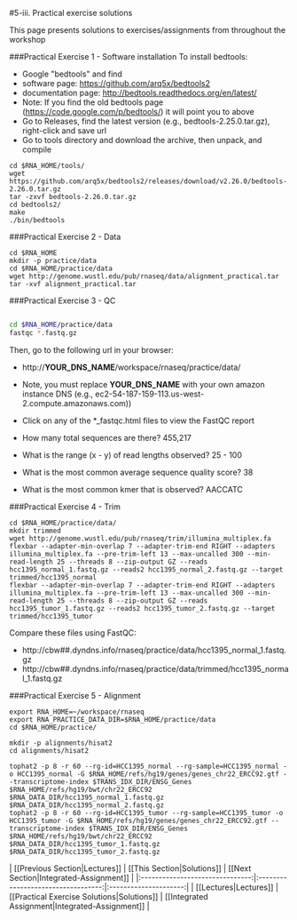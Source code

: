 #5-iii. Practical exercise solutions

This page presents solutions to exercises/assignments from throughout the workshop

###Practical Exercise 1 - Software installation
To install bedtools:
* Google "bedtools" and find 
 * software page: https://github.com/arq5x/bedtools2
 * documentation page: http://bedtools.readthedocs.org/en/latest/
 * Note: If you find the old bedtools page (https://code.google.com/p/bedtools/) it will point you to above
* Go to Releases, find the latest version (e.g., bedtools-2.25.0.tar.gz), right-click and save url
* Go to tools directory and download the archive, then unpack, and compile
```
cd $RNA_HOME/tools/
wget https://github.com/arq5x/bedtools2/releases/download/v2.26.0/bedtools-2.26.0.tar.gz
tar -zxvf bedtools-2.26.0.tar.gz
cd bedtools2/
make
./bin/bedtools
```

###Practical Exercise 2 - Data

```
cd $RNA_HOME
mkdir -p practice/data
cd $RNA_HOME/practice/data
wget http://genome.wustl.edu/pub/rnaseq/data/alignment_practical.tar
tar -xvf alignment_practical.tar
```

###Practical Exercise 3 - QC

```bash

cd $RNA_HOME/practice/data
fastqc *.fastq.gz

```

Then, go to the following url in your browser:
* http://__YOUR_DNS_NAME__/workspace/rnaseq/practice/data/
* Note, you must replace __YOUR_DNS_NAME__ with your own amazon instance DNS (e.g., ec2-54-187-159-113.us-west-2.compute.amazonaws.com))
* Click on any of the *_fastqc.html files to view the FastQC report

* How many total sequences are there? 455,217
* What is the range (x - y) of read lengths observed? 25 - 100
* What is the most common average sequence quality score? 38
* What is the most common kmer that is observed? AACCATC


###Practical Exercise 4 - Trim

```
cd $RNA_HOME/practice/data/
mkdir trimmed
wget http://genome.wustl.edu/pub/rnaseq/trim/illumina_multiplex.fa
flexbar --adapter-min-overlap 7 --adapter-trim-end RIGHT --adapters illumina_multiplex.fa --pre-trim-left 13 --max-uncalled 300 --min-read-length 25 --threads 8 --zip-output GZ --reads hcc1395_normal_1.fastq.gz --reads2 hcc1395_normal_2.fastq.gz --target trimmed/hcc1395_normal
flexbar --adapter-min-overlap 7 --adapter-trim-end RIGHT --adapters illumina_multiplex.fa --pre-trim-left 13 --max-uncalled 300 --min-read-length 25 --threads 8 --zip-output GZ --reads hcc1395_tumor_1.fastq.gz --reads2 hcc1395_tumor_2.fastq.gz --target trimmed/hcc1395_tumor

```

Compare these files using FastQC: 
* http://cbw##.dyndns.info/rnaseq/practice/data/hcc1395_normal_1.fastq.gz
* http://cbw##.dyndns.info/rnaseq/practice/data/trimmed/hcc1395_normal_1.fastq.gz

###Practical Exercise 5 - Alignment

```
export RNA_HOME=~/workspace/rnaseq
export RNA_PRACTICE_DATA_DIR=$RNA_HOME/practice/data
cd $RNA_HOME/practice/

mkdir -p alignments/hisat2
cd alignments/hisat2

tophat2 -p 8 -r 60 --rg-id=HCC1395_normal --rg-sample=HCC1395_normal -o HCC1395_normal -G $RNA_HOME/refs/hg19/genes/genes_chr22_ERCC92.gtf --transcriptome-index $TRANS_IDX_DIR/ENSG_Genes $RNA_HOME/refs/hg19/bwt/chr22_ERCC92 $RNA_DATA_DIR/hcc1395_normal_1.fastq.gz $RNA_DATA_DIR/hcc1395_normal_2.fastq.gz
tophat2 -p 8 -r 60 --rg-id=HCC1395_tumor --rg-sample=HCC1395_tumor -o HCC1395_tumor -G $RNA_HOME/refs/hg19/genes/genes_chr22_ERCC92.gtf --transcriptome-index $TRANS_IDX_DIR/ENSG_Genes $RNA_HOME/refs/hg19/bwt/chr22_ERCC92 $RNA_DATA_DIR/hcc1395_tumor_1.fastq.gz $RNA_DATA_DIR/hcc1395_tumor_2.fastq.gz

```


| [[Previous Section|Lectures]]  | [[This Section|Solutions]]         | [[Next Section|Integrated-Assignment]]          |
|:-------------------------------:|:----------------------------------:|:---------------------:|
| [[Lectures|Lectures]]         | [[Practical Exercise Solutions|Solutions]] |  [[Integrated Assignment|Integrated-Assignment]] |

